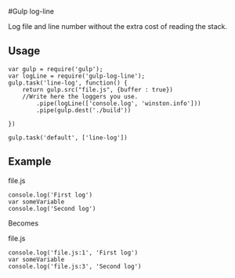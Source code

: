 #Gulp log-line

Log file and line number without the extra cost of reading the stack.

## Usage
```
var gulp = require('gulp');
var logLine = require('gulp-log-line');
gulp.task('line-log', function() {
    return gulp.src("file.js", {buffer : true})
    //Write here the loggers you use.
        .pipe(logLine(['console.log', 'winston.info']))
        .pipe(gulp.dest('./build'))

})

gulp.task('default', ['line-log'])
```

## Example

file.js
```
console.log('First log')
var someVariable
console.log('Second log')
```

Becomes

file.js
```
console.log('file.js:1', 'First log')
var someVariable
console.log('file.js:3', 'Second log')
```